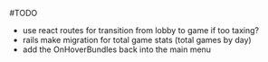 #TODO
- use react routes for transition from lobby to game if too taxing?
- rails make migration for total game stats (total games by day)
- add the OnHoverBundles back into the main menu
